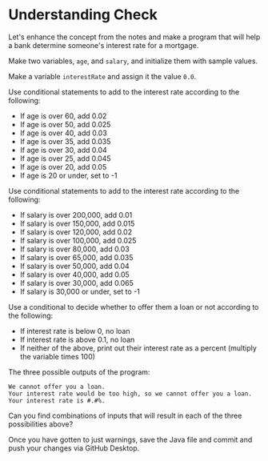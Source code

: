 # Understanding Check

Let's enhance the concept from the notes and make a program that will help a bank determine someone's interest rate for a mortgage.

Make two variables, `age`, and `salary`, and initialize them with sample values.

Make a variable `interestRate` and assign it the value `0.0`.

Use conditional statements to add to the interest rate according to the following:
- If age is over 60, add 0.02
- If age is over 50, add 0.025
- If age is over 40, add 0.03
- If age is over 35, add 0.035
- If age is over 30, add 0.04
- If age is over 25, add 0.045
- If age is over 20, add 0.05
- If age is 20 or under, set to -1

Use conditional statements to add to the interest rate according to the following:
- If salary is over 200,000, add 0.01
- If salary is over 150,000, add 0.015
- If salary is over 120,000, add 0.02
- If salary is over 100,000, add 0.025
- If salary is over 80,000, add 0.03
- If salary is over 65,000, add 0.035
- If salary is over 50,000, add 0.04
- If salary is over 40,000, add 0.05
- If salary is over 30,000, add 0.065
- If salary is 30,000 or under, set to -1

Use a conditional to decide whether to offer them a loan or not according to the following:
- If interest rate is below 0, no loan
- If interest rate is above 0.1, no loan
- If neither of the above, print out their interest rate as a percent (multiply the variable times 100)

The three possible outputs of the program:

```
We cannot offer you a loan.
Your interest rate would be too high, so we cannot offer you a loan.
Your interest rate is #.#%.
```

Can you find combinations of inputs that will result in each of the three possibilities above?

Once you have gotten to just warnings, save the Java file and commit and push your changes via GitHub Desktop.

